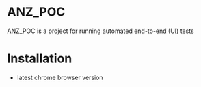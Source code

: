 # ANZ_POC
ANZ_POC is a project for running automated end-to-end (UI) tests

# Installation
- latest chrome browser version

